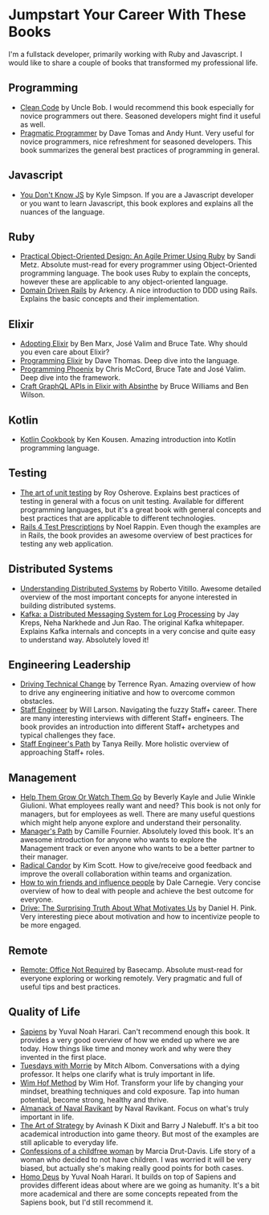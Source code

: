 # Jumpstart Your Career With These Books

I'm a fullstack developer, primarily working with Ruby and Javascript. I would like to share a couple of books that transformed my professional life.

## Programming

- [Clean Code](https://www.amazon.com/Clean-Code-Handbook-Software-Craftsmanship/dp/0132350882) by Uncle Bob. I would recommend this book especially for novice programmers out there. Seasoned developers might find it useful as well.
- [Pragmatic Programmer](https://www.amazon.com/Pragmatic-Programmer-journey-mastery-Anniversary/dp/0135957052) by Dave Tomas and Andy Hunt. Very useful for novice programmers, nice refreshment for seasoned developers. This book summarizes the general best practices of programming in general.

## Javascript

- [You Don't Know JS](https://github.com/getify/You-Dont-Know-JS) by Kyle Simpson. If you are a Javascript developer or you want to learn Javascript, this book explores and explains all the nuances of the language.

## Ruby

- [Practical Object-Oriented Design: An Agile Primer Using Ruby](https://www.amazon.com/Practical-Object-Oriented-Design-Agile-Primer-ebook/dp/B07F88LY9M) by Sandi Metz. Absolute must-read for every programmer using Object-Oriented programming language. The book uses Ruby to explain the concepts, however these are applicable to any object-oriented language.
- [Domain Driven Rails](https://products.arkency.com/domain-driven-rails/) by Arkency. A nice introduction to DDD using Rails. Explains the basic concepts and their implementation.

## Elixir

- [Adopting Elixir](https://pragprog.com/book/tvmelixir/adopting-elixir) by Ben Marx, José Valim and Bruce Tate. Why should you even care about Elixir?
- [Programming Elixir](https://pragprog.com/book/elixir16/programming-elixir-1-6) by Dave Thomas. Deep dive into the language.
- [Programming Phoenix](https://pragprog.com/book/phoenix14/programming-phoenix-1-4) by Chris McCord, Bruce Tate and José Valim. Deep dive into the framework.
- [Craft GraphQL APIs in Elixir with Absinthe](https://www.amazon.com/Craft-GraphQL-APIs-Elixir-Absinthe/dp/1680502557) by Bruce Williams and Ben Wilson.

## Kotlin

- [Kotlin Cookbook](https://www.amazon.ca/Kotlin-Cookbook-Problem-Focused-Ken-Kousen/dp/1492046671) by Ken Kousen. Amazing introduction into Kotlin programming language.

## Testing

- [The art of unit testing](https://www.artofunittesting.com/) by Roy Osherove. Explains best practices of testing in general with a focus on unit testing. Available for different programming languages, but it's a great book with general concepts and best practices that are applicable to different technologies.
- [Rails 4 Test Prescriptions](https://www.amazon.com/Rails-Test-Prescriptions-Healthy-Codebase/dp/1941222196) by Noel Rappin. Even though the examples are in Rails, the book provides an awesome overview of best practices for testing any web application.

## Distributed Systems

- [Understanding Distributed Systems](https://understandingdistributed.systems/) by Roberto Vitillo. Awesome detailed overview of the most important concepts for anyone interested in building distributed systems.
- [Kafka: a Distributed Messaging System for Log Processing](https://notes.stephenholiday.com/Kafka.pdf) by Jay Kreps, Neha Narkhede and Jun Rao. The original Kafka whitepaper. Explains Kafka internals and concepts in a very concise and quite easy to understand way. Absolutely loved it!

## Engineering Leadership

- [Driving Technical Change](https://www.amazon.ca/Driving-Technical-Change-Terrence-Ryan/dp/1934356603) by Terrence Ryan. Amazing overview of how to drive any engineering initiative and how to overcome common obstacles.
- [Staff Engineer](https://www.amazon.ca/Staff-Engineer-Leadership-beyond-management-ebook/dp/B08RMSHYGG) by Will Larson. Navigating the fuzzy Staff+ career. There are many interesting interviews with different Staff+ engineers. The book provides an introduction into different Staff+ archetypes and typical challenges they face.
- [Staff Engineer's Path](https://www.amazon.ca/Staff-Engineers-Path-Individual-Contributors/dp/1098118731) by Tanya Reilly. More holistic overview of approaching Staff+ roles.

## Management

- [Help Them Grow Or Watch Them Go](https://www.amazon.com/Help-Them-Grow-Watch-Conversations/dp/1523097507) by Beverly Kayle and Julie Winkle Giulioni. What employees really want and need? This book is not only for managers, but for employees as well. There are many useful questions which might help anyone explore and understand their personality.
- [Manager's Path](https://www.amazon.ca/Managers-Path-Leaders-Navigating-Growth/dp/1491973897) by Camille Fournier. Absolutely loved this book. It's an awesome introduction for anyone who wants to explore the Management track or even anyone who wants to be a better partner to their manager.
- [Radical Candor](https://www.amazon.ca/Radical-Candor-Kick-Ass-Without-Humanity/dp/1250103509) by Kim Scott. How to give/receive good feedback and improve the overall collaboration within teams and organization.
- [How to win friends and influence people](https://www.amazon.ca/How-Win-Friends-Influence-People/dp/0671027034) by Dale Carnegie. Very concise overview of how to deal with people and achieve the best outcome for everyone.
- [Drive: The Surprising Truth About What Motivates Us](https://www.amazon.ca/Drive-Surprising-Truth-About-Motivates/dp/1594484805) by Daniel H. Pink. Very interesting piece about motivation and how to incentivize people to be more engaged.

## Remote

- [Remote: Office Not Required](https://www.amazon.com/Remote-Office-Not-Required/dp/B00DJ5TS5Q) by Basecamp. Absolute must-read for everyone exploring or working remotely. Very pragmatic and full of useful tips and best practices.

## Quality of Life

- [Sapiens](https://www.amazon.com/Sapiens-Humankind-Yuval-Noah-Harari/dp/0062316095) by Yuval Noah Harari. Can't recommend enough this book. It provides a very good overview of how we ended up where we are today. How things like time and money work and why were they invented in the first place.
- [Tuesdays with Morrie](https://www.amazon.ca/Tuesdays-Morrie-Greatest-Lesson-Anniversary/dp/076790592X) by Mitch Albom. Conversations with a dying professor. It helps one clarify what is truly important in life.
- [Wim Hof Method](https://www.amazon.ca/Wim-Hof-Method-Activate-Potential/dp/1683644093) by Wim Hof. Transform your life by changing your mindset, breathing techniques and cold exposure. Tap into human potential, become strong, healthy and thrive.
- [Almanack of Naval Ravikant](https://www.amazon.ca/Almanack-Naval-Ravikant-Wealth-Happiness/dp/1544514212) by Naval Ravikant. Focus on what's truly important in life.
- [The Art of Strategy](https://www.amazon.ca/Art-Strategy-Theorists-Success-Business/dp/0393337170) by Avinash K Dixit and Barry J Nalebuff. It's a bit too academical introduction into game theory. But most of the examples are still aplicable to everyday life.
- [Confessions of a childfree woman](https://www.amazon.ca/Confessions-Childfree-Woman-Swimming-Mainstream-ebook/dp/B00C9RHQHC) by Marcia Drut-Davis. Life story of a woman who decided to not have children. I was worried it will be very biased, but actually she's making really good points for both cases.
- [Homo Deus](https://www.amazon.ca/Homo-Deus-Brief-History-Tomorrow/dp/0062464310) by Yuval Noah Harari. It builds on top of Sapiens and provides different ideas about where are we going as humanity. It's a bit more academical and there are some concepts repeated from the Sapiens book, but I'd still recommend it.
